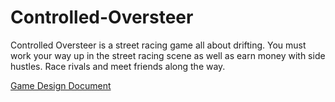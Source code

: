 # Controlled-Oversteer
Controlled Oversteer is a street racing game all about drifting. You must work your way up in the street racing scene as well as earn money with side hustles. Race rivals and meet friends along the way.

[Game Design Document](https://docs.google.com/document/d/1z6dBR5qleMC_AHoqU3IrwRfIrrJhcxFXPVZ_mchkE54/edit)
